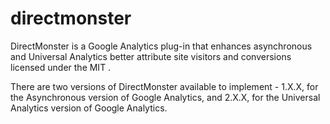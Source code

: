 directmonster
=============

DirectMonster is a Google Analytics plug-in that enhances asynchronous and Universal Analytics better attribute site visitors and conversions licensed under the MIT .

There are two versions of DirectMonster available to implement - 1.X.X, for the Asynchronous version of Google Analytics, and 2.X.X, for the Universal Analytics version of Google Analytics.
